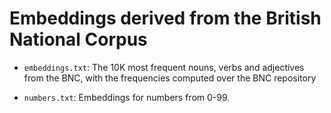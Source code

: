 # Embeddings derived from the British National Corpus

* `embeddings.txt`: The 10K most frequent nouns, verbs and adjectives from
the BNC, with the frequencies computed over the BNC repository

* `numbers.txt`: Embeddings for numbers from 0-99.
